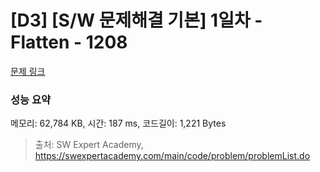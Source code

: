 # [D3] [S/W 문제해결 기본] 1일차 - Flatten - 1208 

[문제 링크](https://swexpertacademy.com/main/code/problem/problemDetail.do?contestProbId=AV139KOaABgCFAYh) 

### 성능 요약

메모리: 62,784 KB, 시간: 187 ms, 코드길이: 1,221 Bytes



> 출처: SW Expert Academy, https://swexpertacademy.com/main/code/problem/problemList.do